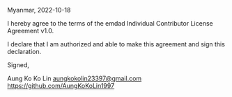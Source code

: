 Myanmar, 2022-10-18

I hereby agree to the terms of the emdad Individual Contributor License
Agreement v1.0.

I declare that I am authorized and able to make this agreement and sign this
declaration.

Signed,

Aung Ko Ko Lin aungkokolin23397@gmail.com https://github.com/AungKoKoLin1997